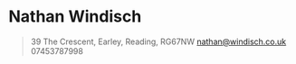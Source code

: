 # Nathan Windisch

> 39 The Crescent, Earley, Reading, RG67NW
> nathan@windisch.co.uk
> 07453787998
